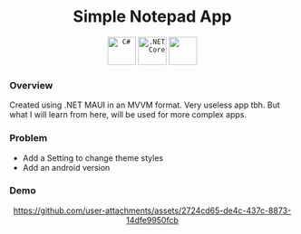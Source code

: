 <div align="center">

# Simple Notepad App

    
</div>

<div align="center">
	<code><img width="50" src="https://user-images.githubusercontent.com/25181517/121405384-444d7300-c95d-11eb-959f-913020d3bf90.png" alt="C#" title="C#"/></code>
	<code><img width="50" src="https://user-images.githubusercontent.com/25181517/121405754-b4f48f80-c95d-11eb-8893-fc325bde617f.png" alt=".NET Core" title=".NET Core"/></code>
  <code><img width=50 src=https://github.com/user-attachments/assets/c3760a22-1c75-440c-bf23-8eff5c7c1fa1 /></code>
  
</div>

### Overview

Created using .NET MAUI in an MVVM format. Very useless app tbh. But what I will learn from here, will be used for more complex apps.



### Problem

* Add a Setting to change theme styles
* Add an android version



### Demo

<div align="center">


https://github.com/user-attachments/assets/2724cd65-de4c-437c-8873-14dfe9950fcb


    
</div>



